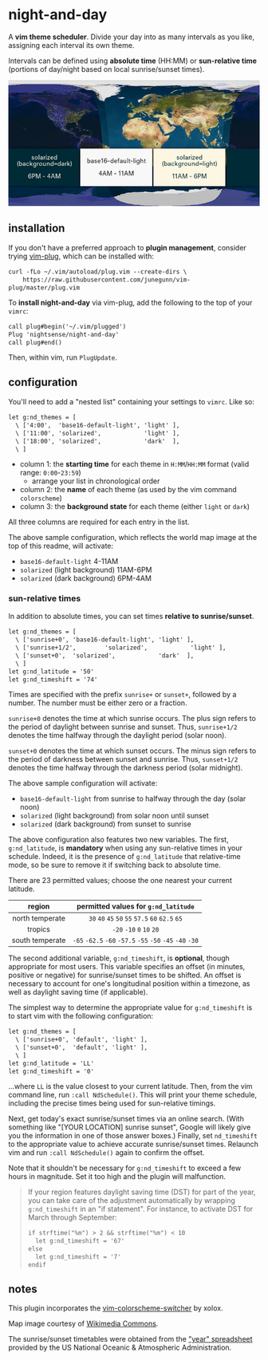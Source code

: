 # night-and-day

A **vim theme scheduler**. Divide your day into as many intervals as you like, assigning each interval its own theme.

Intervals can be defined using **absolute time** (HH:MM) or **sun-relative time** (portions of day/night based on local sunrise/sunset times).

![](map.jpg)

## installation

If you don't have a preferred approach to **plugin management**, consider trying [vim-plug](https://github.com/junegunn/vim-plug), which can be installed with:

~~~
curl -fLo ~/.vim/autoload/plug.vim --create-dirs \
    https://raw.githubusercontent.com/junegunn/vim-plug/master/plug.vim
~~~

To **install night-and-day** via vim-plug, add the following to the top of your `vimrc`:

~~~
call plug#begin('~/.vim/plugged')
Plug 'nightsense/night-and-day'
call plug#end()
~~~

Then, within vim, run `PlugUpdate`.

## configuration

You'll need to add a "nested list" containing your settings to `vimrc`. Like so:

```
let g:nd_themes = [
  \ ['4:00',  'base16-default-light', 'light' ],
  \ ['11:00', 'solarized',            'light' ],
  \ ['18:00', 'solarized',            'dark'  ],
  \ ]
```

- column 1: the **starting time** for each theme in `H:MM`/`HH:MM` format (valid range: `0:00`-`23:59`)
  - arrange your list in chronological order
- column 2: the **name** of each theme (as used by the vim command `colorscheme`)
- column 3: the **background state** for each theme (either `light` or `dark`)

All three columns are required for each entry in the list.

The above sample configuration, which reflects the world map image at the top of this readme, will activate:

- `base16-default-light` 4-11AM
- `solarized` (light background) 11AM-6PM
- `solarized` (dark background) 6PM-4AM

### sun-relative times

In addition to absolute times, you can set times **relative to sunrise/sunset**.

```
let g:nd_themes = [
  \ ['sunrise+0', 'base16-default-light', 'light' ],
  \ ['sunrise+1/2',        'solarized',            'light' ],
  \ ['sunset+0',  'solarized',            'dark'  ],
  \ ]
let g:nd_latitude = '50'
let g:nd_timeshift = '74'
```

Times are specified with the prefix `sunrise+` or `sunset+`, followed by a number. The number must be either zero or a fraction.

`sunrise+0` denotes the time at which sunrise occurs. The plus sign refers to the period of daylight between sunrise and sunset. Thus, `sunrise+1/2` denotes the time halfway through the daylight period (solar noon).

`sunset+0` denotes the time at which sunset occurs. The minus sign refers to the period of darkness between sunset and sunrise. Thus, `sunset+1/2` denotes the time halfway through the darkness period (solar midnight).

The above sample configuration will activate:

- `base16-default-light` from sunrise to halfway through the day (solar noon)
- `solarized` (light background) from solar noon until sunset
- `solarized` (dark background) from sunset to sunrise

The above configuration also features two new variables. The first, `g:nd_latitude`, is **mandatory** when using any sun-relative times in your schedule. Indeed, it is the presence of `g:nd_latitude` that relative-time mode, so be sure to remove it if switching back to absolute time.

There are 23 permitted values; choose the one nearest your current latitude.

region          | permitted values for `g:nd_latitude`
:--------------:|:-----------------------------------:
north temperate | `30` `40` `45` `50` `55` `57.5` `60` `62.5` `65`
tropics         | `-20` `-10` `0` `10` `20`
south temperate | `-65` `-62.5` `-60` `-57.5` `-55` `-50` `-45` `-40` `-30`

The second additional variable, `g:nd_timeshift`, is **optional**, though appropriate for most users. This variable specifies an offset (in minutes, positive or negative) for sunrise/sunset times to be shifted. An offset is necessary to account for one's longitudinal position within a timezone, as well as daylight saving time (if applicable).

The simplest way to determine the appropriate value for `g:nd_timeshift` is to start vim with the following configuration:

```
let g:nd_themes = [
  \ ['sunrise+0', 'default', 'light' ],
  \ ['sunset+0',  'default', 'light' ],
  \ ]
let g:nd_latitude = 'LL'
let g:nd_timeshift = '0'
```

...where `LL` is the value closest to your current latitude. Then, from the vim command line, run `:call NdSchedule()`. This will print your theme schedule, including the precise times being used for sun-relative timings.

Next, get today's exact sunrise/sunset times via an online search. (With something like "[YOUR LOCATION] sunrise sunset", Google will likely give you the information in one of those answer boxes.) Finally, set `nd_timeshift` to the appropriate value to achieve accurate sunrise/sunset times. Relaunch vim and run `:call NdSchedule()` again to confirm the offset.

Note that it shouldn't be necessary for `g:nd_timeshift` to exceed a few hours in magnitude. Set it too high and the plugin will malfunction.

> If your region features daylight saving time (DST) for part of the year, you can take care of the adjustment automatically by wrapping `g:nd_timeshift` in an "if statement". For instance, to activate DST for March through September:
>
> ```
> if strftime("%m") > 2 && strftime("%m") < 10
>   let g:nd_timeshift = '67'
> else
>   let g:nd_timeshift = '7'
> endif
> ```

## notes

This plugin incorporates the [vim-colorscheme-switcher](https://github.com/xolox/vim-colorscheme-switcher) by xolox.

Map image courtesy of [Wikimedia Commons](https://commons.wikimedia.org/wiki/File:Daylight_Map,_nonscientific_(0900_UTC).jpg).

The sunrise/sunset timetables were obtained from the ["year" spreadsheet](https://www.esrl.noaa.gov/gmd/grad/solcalc/calcdetails.html) provided by the US National Oceanic & Atmospheric Administration.
